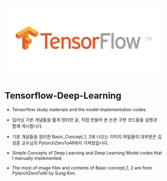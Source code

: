 <p align="center">
  <img src="./img/tf.png" width=600>
</p>

# Tensorflow-Deep-Learning
* Tensorflow study materials and the model implementation codes.

* 딥러닝 기본 개념들을 짧게 정리한 글, 직접 만들어 본 논문 구현 코드들을 설명과 함께 게시합니다.

* 기본 개념들을 정리한 Basic_Concept_1, 2에 나오는 이미지 파일들의 대부분은 김성훈 교수님의 PytorchZeroToAll에서 가져왔습니다.

* Simple Concepts of Deep Learning and Deep Learning Model codes that I manually implemented.

* The most of image files and contents of Basic concept_1, 2 are from PytorchZeroToAll by Sung Kim.

